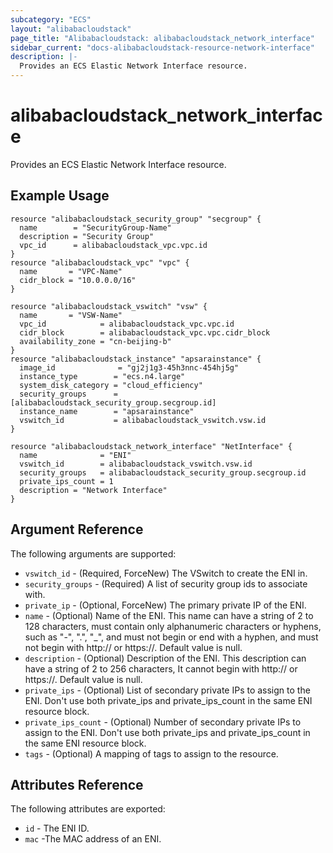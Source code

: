 ```yaml
---
subcategory: "ECS"
layout: "alibabacloudstack"
page_title: "Alibabacloudstack: alibabacloudstack_network_interface"
sidebar_current: "docs-alibabacloudstack-resource-network-interface"
description: |-
  Provides an ECS Elastic Network Interface resource.
---
```


# alibabacloudstack\_network\_interface

Provides an ECS Elastic Network Interface resource.

## Example Usage

```
resource "alibabacloudstack_security_group" "secgroup" {
  name        = "SecurityGroup-Name"
  description = "Security Group"
  vpc_id      = alibabacloudstack_vpc.vpc.id
}
resource "alibabacloudstack_vpc" "vpc" {
  name       = "VPC-Name"
  cidr_block = "10.0.0.0/16"
}

resource "alibabacloudstack_vswitch" "vsw" {
  name       = "VSW-Name"
  vpc_id            = alibabacloudstack_vpc.vpc.id
  cidr_block        = alibabacloudstack_vpc.vpc.cidr_block
  availability_zone = "cn-beijing-b"
}
resource "alibabacloudstack_instance" "apsarainstance" {
  image_id              = "gj2j1g3-45h3nnc-454hj5g"
  instance_type        = "ecs.n4.large"
  system_disk_category = "cloud_efficiency"
  security_groups      = [alibabacloudstack_security_group.secgroup.id]
  instance_name        = "apsarainstance"
  vswitch_id           = alibabacloudstack_vswitch.vsw.id
}

resource "alibabacloudstack_network_interface" "NetInterface" {
  name              = "ENI"
  vswitch_id        = alibabacloudstack_vswitch.vsw.id
  security_groups   = alibabacloudstack_security_group.secgroup.id
  private_ips_count = 1
  description = "Network Interface"
}
```

## Argument Reference

The following arguments are supported:

* `vswitch_id` - (Required, ForceNew) The VSwitch to create the ENI in.
* `security_groups` - (Required) A list of security group ids to associate with.
* `private_ip` - (Optional, ForceNew) The primary private IP of the ENI.
* `name` - (Optional) Name of the ENI. This name can have a string of 2 to 128 characters, must contain only alphanumeric characters or hyphens, such as "-", ".", "_", and must not begin or end with a hyphen, and must not begin with http:// or https://. Default value is null.
* `description` - (Optional) Description of the ENI. This description can have a string of 2 to 256 characters, It cannot begin with http:// or https://. Default value is null.
* `private_ips`  - (Optional) List of secondary private IPs to assign to the ENI. Don't use both private_ips and private_ips_count in the same ENI resource block.
* `private_ips_count` - (Optional) Number of secondary private IPs to assign to the ENI. Don't use both private_ips and private_ips_count in the same ENI resource block.
* `tags` - (Optional) A mapping of tags to assign to the resource.

## Attributes Reference

The following attributes are exported:

* `id` - The ENI ID.
* `mac` -The MAC address of an ENI.


